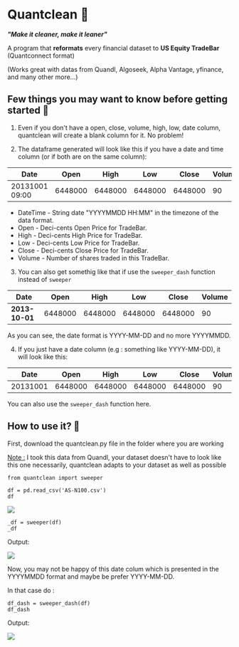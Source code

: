 # Quantclean 🧹

<strong><em>"Make it cleaner, make it leaner"</em></strong>

A program that **reformats** every financial dataset to **US Equity TradeBar** (Quantconnect format)

(Works great with datas from Quandl, Algoseek, Alpha Vantage, yfinance, and many other more...)

## Few things you may want to know before getting started 🍉

1) Even if you don't have a open, close, volume, high, low, date column, quantclean will create a blank column for it. No problem!

2) The dataframe generated will look like this if you have a date and time column (or if both are on the same column):

| Date| Open | High | Low | Close | Volume
| ----------- | ---------- | --------- | ---------- | --------- | ---------
| 20131001 09:00 | 6448000  | 6448000 | 6448000 | 6448000 | 90

 - DateTime - String date "YYYYMMDD HH:MM" in the timezone of the data format.
 - Open - Deci-cents Open Price for TradeBar.
 - High - Deci-cents High Price for TradeBar.
 - Low - Deci-cents Low Price for TradeBar.
 - Close - Deci-cents Close Price for TradeBar.
 - Volume - Number of shares traded in this TradeBar.
 

3) You can also get somethig like that if use the ```sweeper_dash``` function instead of ```sweeper```


| Date| Open | High | Low | Close | Volume
| ----------- | ---------- | --------- | ---------- | --------- | ---------
| **2013-10-01** | 6448000  | 6448000 | 6448000 | 6448000 | 90


As you can see, the date format is YYYY-MM-DD and no more YYYYMMDD.


4) If you just have a date column (e.g : something like YYYY-MM-DD), it will look like this:

| Date| Open | High | Low | Close | Volume
| ----------- | ---------- | --------- | ---------- | --------- | ---------
| 20131001 | 6448000  | 6448000 | 6448000 | 6448000 | 90


You can also use the ```sweeper_dash``` function here.

## How to use it? 🚀

First, download the quantclean.py file in the folder where you are working

<u>Note :</u> I took this data from Quandl, your dataset doesn't have to look like this one necessarily, quantclean adapts to your dataset as well as possible

```
from quantclean import sweeper

df = pd.read_csv('AS-N100.csv')
df
```
<img src="https://i.ibb.co/zVfYx5J/Capture.jpg"/>

```
_df = sweeper(df)
_df
```
Output: 

<img src="https://i.ibb.co/YdncjPz/Capture.jpg"/>

Now, you may not be happy of this date colum which is presented in the YYYYMMDD format and maybe be prefer YYYY-MM-DD.

In that case do :

```
df_dash = sweeper_dash(df)
df_dash
```

Output: 

<img src = "https://i.ibb.co/LNd5Kb9/Capture.jpg"/>
